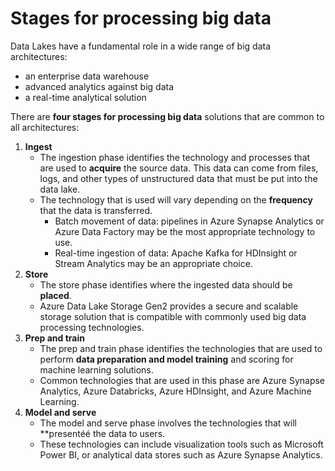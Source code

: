 # Stages for processing big data

Data Lakes have a fundamental role in a wide range of big data architectures:
- an enterprise data warehouse
- advanced analytics against big data
- a real-time analytical solution

There are **four stages for processing big data** solutions that are common to all architectures:
1. **Ingest**
    - The ingestion phase identifies the technology and processes that are used to **acquire** the source data. This data can come from files, logs, and other types of unstructured data that must be put into the data lake. 
    - The technology that is used will vary depending on the **frequency** that the data is transferred. 
        - Batch movement of data: pipelines in Azure Synapse Analytics or Azure Data Factory may be the most appropriate technology to use. 
        - Real-time ingestion of data: Apache Kafka for HDInsight or Stream Analytics may be an appropriate choice.
2. **Store**
    - The store phase identifies where the ingested data should be **placed**. 
    - Azure Data Lake Storage Gen2 provides a secure and scalable storage solution that is compatible with commonly used big data processing technologies.
3. **Prep and train**
    - The prep and train phase identifies the technologies that are used to perform **data preparation and model training** and scoring for machine learning solutions. 
    - Common technologies that are used in this phase are Azure Synapse Analytics, Azure Databricks, Azure HDInsight, and Azure Machine Learning.
4. **Model and serve**
    - The model and serve phase involves the technologies that will **presentéé the data to users. 
    - These technologies can include visualization tools such as Microsoft Power BI, or analytical data stores such as Azure Synapse Analytics.
